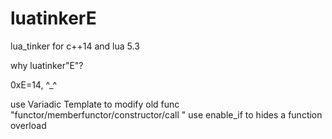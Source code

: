 # luatinkerE
lua_tinker for c++14 and lua 5.3

why luatinker"E"?

0xE=14, ^_^

use Variadic Template to modify old func "functor/memberfunctor/constructor/call "
use enable_if to hides a function overload 
